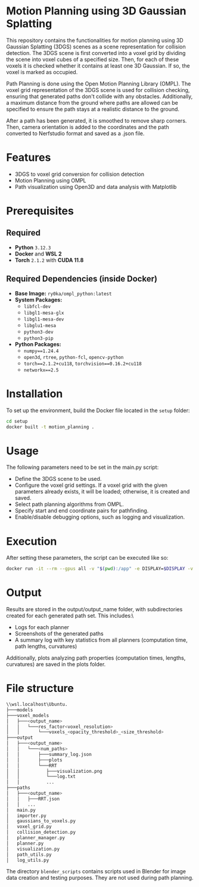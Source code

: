 # Motion Planning using 3D Gaussian Splatting
This repository contains the functionalities for motion planning using 3D Gaussian Splatting (3DGS) scenes as a scene representation for collision detection. 
The 3DGS scene is first converted into a voxel grid by dividing the scene into voxel cubes of a specified size. Then, for each of these voxels it is checked whether it contains at least one 3D Gaussian. If so, the voxel is marked as occupied.

Path Planning is done using the Open Motion Planning Library (OMPL). The voxel grid representation of the 3DGS scene is used for collision checking, ensuring that generated paths don't collide with any obstacles.
Additionally, a maximum distance from the ground where paths are allowed can be specified to ensure the path stays at a realistic distance to the ground.

After a path has been generated, it is smoothed to remove sharp corners. Then, camera orientation is added to the coordinates and the path converted to Nerfstudio format and saved as a .json file.

# Features
- 3DGS to voxel grid conversion for collision detection
- Motion Planning using OMPL
- Path visualization using Open3D and data analysis with Matplotlib

# Prerequisites

## Required  
- **Python** `3.12.3`
-  **Docker** and **WSL 2**  
- **Torch** `2.1.2` with **CUDA 11.8**  

## Required Dependencies (inside Docker)  
- **Base Image:** `ry0ka/ompl_python:latest`  
- **System Packages:**  
  - `libfcl-dev`  
  - `libgl1-mesa-glx`  
  - `libgl1-mesa-dev`  
  - `libglu1-mesa`  
  - `python3-dev`  
  - `python3-pip`  
- **Python Packages:**  
  - `numpy==1.24.4`  
  - `open3d`, `rtree`, `python-fcl`, `opencv-python`  
  - `torch==2.1.2+cu118`, `torchvision==0.16.2+cu118`  
  - `networkx==2.5`  

# Installation
To set up the environment, build the Docker file located in the `setup` folder:
  ```bash
  cd setup
  docker built -t motion_planning .
  ```

# Usage
The following parameters need to be set in the main.py script:
- Define the 3DGS scene to be used.
- Configure the voxel grid settings. If a voxel grid with the given parameters already exists, it will be loaded; otherwise, it is created and saved.
- Select path planning algorithms from OMPL.
- Specify start and end coordinate pairs for pathfinding.
- Enable/disable debugging options, such as logging and visualization.

# Execution
After setting these parameters, the script can be executed like so:
```bash
docker run -it --rm --gpus all -v "$(pwd):/app" -e DISPLAY=$DISPLAY -v /tmp/.X11-unix:/tmp/.X11-unix motion_planning /usr/bin/python3 /app/main.py
```

# Output
Results are stored in the output/output_name folder, with subdirectories created for each generated path set. This includes:\
- Logs for each planner
- Screenshots of the generated paths
- A summary log with key statistics from all planners (computation time, path lengths, curvatures)

Additionally, plots analyzing path properties (computation times, lengths, curvatures) are saved in the plots folder.

# File structure
```bash
\\wsl.localhost\Ubuntu.
├───models
├───voxel_models
│   ├───<output_name>
│   │   └───res_factor<voxel_resolution>
│   │       └───voxels_<opacity_threshold>_<size_threshold>
├───output
│   ├───<output_name>
│   │   └───<num_paths>
│   │       ├───summary_log.json
│   │       ├───plots
│   │       └───RRT
│   │          ├───visualization.png
│   │          └───log.txt
│   │          ...
├───paths
│   ├───<output_name>
│   │   ├───RRT.json
│   │   ...
│   main.py
│   importer.py
│   gaussians_to_voxels.py
│   voxel_grid.py
│   collision_detection.py
│   planner_manager.py
│   planner.py
│   visualization.py
│   path_utils.py
│   log_utils.py
```

The directory `blender_scripts` contains scripts used in Blender for image data creation and testing purposes. They are not used during path planning.